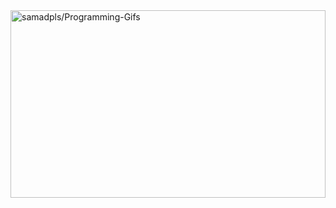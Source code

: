 <a href='https://github.com/samadpls/Programing-Gifs'>
<img align='center' src='https://programing-gifs.vercel.app/' widht=100 height=300 alt='samadpls/Programming-Gifs' width="100%"></a>
